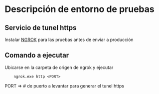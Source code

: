 # Descripción de entorno de pruebas 

## Servicio de tunel https
Instalar [NGROK](https://ngrok.com/) para las pruebas antes de enviar a producción

## Comando a ejecutar
Ubicarse en la carpeta de origen de ngrok y ejecutar
``` 
    ngrok.exe http <PORT>
```
PORT => # de puerto a levantar para generar el tunel https